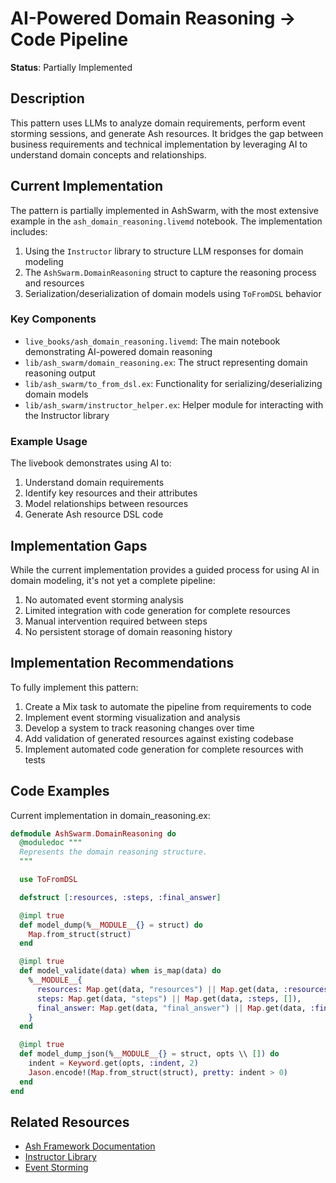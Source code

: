 # AI-Powered Domain Reasoning → Code Pipeline

**Status**: Partially Implemented

## Description

This pattern uses LLMs to analyze domain requirements, perform event storming sessions, and generate Ash resources. It bridges the gap between business requirements and technical implementation by leveraging AI to understand domain concepts and relationships.

## Current Implementation

The pattern is partially implemented in AshSwarm, with the most extensive example in the `ash_domain_reasoning.livemd` notebook. The implementation includes:

1. Using the `Instructor` library to structure LLM responses for domain modeling
2. The `AshSwarm.DomainReasoning` struct to capture the reasoning process and resources
3. Serialization/deserialization of domain models using `ToFromDSL` behavior

### Key Components

- `live_books/ash_domain_reasoning.livemd`: The main notebook demonstrating AI-powered domain reasoning
- `lib/ash_swarm/domain_reasoning.ex`: The struct representing domain reasoning output
- `lib/ash_swarm/to_from_dsl.ex`: Functionality for serializing/deserializing domain models
- `lib/ash_swarm/instructor_helper.ex`: Helper module for interacting with the Instructor library

### Example Usage

The livebook demonstrates using AI to:
1. Understand domain requirements
2. Identify key resources and their attributes
3. Model relationships between resources
4. Generate Ash resource DSL code

## Implementation Gaps

While the current implementation provides a guided process for using AI in domain modeling, it's not yet a complete pipeline:

1. No automated event storming analysis
2. Limited integration with code generation for complete resources
3. Manual intervention required between steps
4. No persistent storage of domain reasoning history

## Implementation Recommendations

To fully implement this pattern:

1. Create a Mix task to automate the pipeline from requirements to code
2. Implement event storming visualization and analysis
3. Develop a system to track reasoning changes over time
4. Add validation of generated resources against existing codebase
5. Implement automated code generation for complete resources with tests

## Code Examples

Current implementation in domain_reasoning.ex:

```elixir
defmodule AshSwarm.DomainReasoning do
  @moduledoc """
  Represents the domain reasoning structure.
  """

  use ToFromDSL

  defstruct [:resources, :steps, :final_answer]

  @impl true
  def model_dump(%__MODULE__{} = struct) do
    Map.from_struct(struct)
  end

  @impl true
  def model_validate(data) when is_map(data) do
    %__MODULE__{
      resources: Map.get(data, "resources") || Map.get(data, :resources, []),
      steps: Map.get(data, "steps") || Map.get(data, :steps, []),
      final_answer: Map.get(data, "final_answer") || Map.get(data, :final_answer)
    }
  end

  @impl true
  def model_dump_json(%__MODULE__{} = struct, opts \\ []) do
    indent = Keyword.get(opts, :indent, 2)
    Jason.encode!(Map.from_struct(struct), pretty: indent > 0)
  end
end
```

## Related Resources

- [Ash Framework Documentation](https://hexdocs.pm/ash/Ash.html)
- [Instructor Library](https://github.com/thmsmlr/instructor_ex)
- [Event Storming](https://www.eventstorming.com/) 